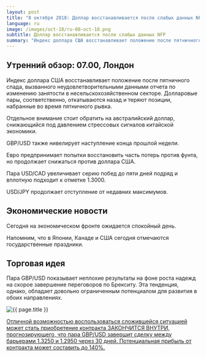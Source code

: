 ```yaml
---
layout: post
title: "8 октября 2018: Доллар восстанавливается после слабых данных NFP"
language: ru
image: /images/oct-18/ru-08-oct-18.png
subtitle: Доллар восстанавливается после слабых данных NFP
summary: "Индекс доллара США восстанавливает положение после пятничного спада, вызванного неудовлетворительными данными отчета по изменению занятости в несельскохозяйственном секторе"
---
```

## Утренний обзор: 07.00, Лондон
 
Индекс доллара США восстанавливает положение после пятничного спада, вызванного неудовлетворительными данными отчета по изменению занятости в несельскохозяйственном секторе. Долларовые пары, соответственно, откатываются назад и теряют позиции, набранные во время пятничного рывка.

Отдельное внимание стоит обратить на австралийский доллар, снижающийся под давлением стрессовых сигналов китайской экономики.

GBP/USD также нивелирует наступление конца прошлой недели. 

Евро предпринимает попытки восстановить часть потерь против фунта, но продолжает снижаться против доллара США.

Пара USD/CAD увеличивает серию побед до пяти дней подряд и вплотную подходит к отметке 1.3000.

USD/JPY продолжает отступление от недавних максимумов.
 
## Экономические новости
 
Сегодня на экономическом фронте ожидается спокойный день.

Напомним, что в Японии, Канаде и США сегодня отмечаются государственные праздники.
 
## Торговая идея
 
Пара GBP/USD показывает неплохие результаты на фоне роста надежд на скорое завершение переговоров по Брекситу. Эта тенденция, однако, обладает довольно ограниченным потенциалом для развития в обоих направлениях.

<img src="{{ site.url }}/images/oct-18/ru-08-oct-18.png" alt="{{ page.title }}"  title="{{ page.title }}">

<a href="%LINK%%?currency=USD&market=forex&underlying=frxGBPUSD&formname=endsinout&duration_amount=30&duration_units=d&amount=10&amount_type=stake&expiry_type=duration&barrier_high=1.325&barrier_low=1.295" target="_blank">Отличной возможностью воспользоваться сложившейся ситуацией может стать приобретение контракта ЗАКОНЧИТСЯ ВНУТРИ, прогнозирующего, что пара GBP/USD завершит сделку между барьерами 1.3250 и 1.2950 через 30 дней. Потенциальная прибыль от контракта может составить до 140%.</a>
